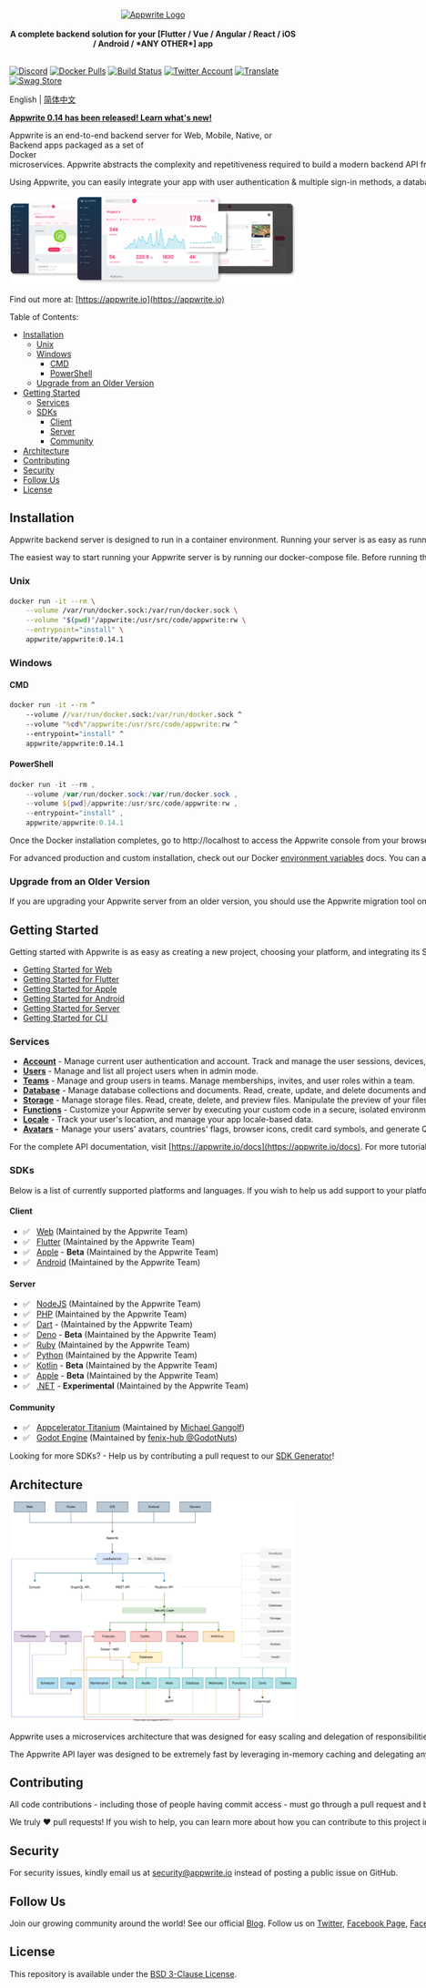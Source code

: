 <br />
<p align="center">
    <a href="https://appwrite.io" target="_blank"><img width="260" height="39" src="https://appwrite.io/images/appwrite.svg" alt="Appwrite Logo"></a>
    <br />
    <br />
    <b>A complete backend solution for your [Flutter / Vue / Angular / React / iOS / Android / *ANY OTHER*] app</b>
    <br />
    <br />
</p>

<!-- [![Hacktoberfest](https://img.shields.io/static/v1?label=hacktoberfest&message=friendly&color=90a88b&style=flat-square)](https://hacktoberfest.appwrite.io) -->
<!-- [![Build Status](https://img.shields.io/travis/com/appwrite/appwrite?style=flat-square)](https://travis-ci.com/appwrite/appwrite) -->
[![Discord](https://img.shields.io/discord/564160730845151244?label=discord&style=flat-square)](https://appwrite.io/discord?r=Github)
[![Docker Pulls](https://img.shields.io/docker/pulls/appwrite/appwrite?color=f02e65&style=flat-square)](https://hub.docker.com/r/appwrite/appwrite)
[![Build Status](https://img.shields.io/github/workflow/status/appwrite/appwrite/Tests?label=tests&style=flat-square)](https://github.com/appwrite/appwrite/actions)
[![Twitter Account](https://img.shields.io/twitter/follow/appwrite?color=00acee&label=twitter&style=flat-square)](https://twitter.com/appwrite)
[![Translate](https://img.shields.io/badge/translate-f02e65?style=flat-square)](docs/tutorials/add-translations.md)
[![Swag Store](https://img.shields.io/badge/swag%20store-f02e65?style=flat-square)](https://store.appwrite.io)

English | [简体中文](README-CN.md)

[**Appwrite 0.14 has been released! Learn what's new!**](https://dev.to/appwrite/announcing-appwrite-014-with-11-cloud-function-runtimes-36f5)

Appwrite is an end-to-end backend server for Web, Mobile, Native, or Backend apps packaged as a set of Docker<nobr> microservices. Appwrite abstracts the complexity and repetitiveness required to build a modern backend API from scratch and allows you to build secure apps faster.

Using Appwrite, you can easily integrate your app with user authentication & multiple sign-in methods, a database for storing and querying users and team data, storage and file management, image manipulation, Cloud Functions, and [more services](https://appwrite.io/docs).

![Appwrite](public/images/github.png)

Find out more at: [https://appwrite.io](https://appwrite.io)

Table of Contents:

- [Installation](#installation)
  - [Unix](#unix)
  - [Windows](#windows)
    - [CMD](#cmd)
    - [PowerShell](#powershell)
  - [Upgrade from an Older Version](#upgrade-from-an-older-version)
- [Getting Started](#getting-started)
  - [Services](#services)
  - [SDKs](#sdks)
    - [Client](#client)
    - [Server](#server)
    - [Community](#community)
- [Architecture](#architecture)
- [Contributing](#contributing)
- [Security](#security)
- [Follow Us](#follow-us)
- [License](#license)

## Installation

Appwrite backend server is designed to run in a container environment. Running your server is as easy as running one command from your terminal. You can either run Appwrite on your localhost using docker-compose or on any other container orchestration tool like Kubernetes, Docker Swarm, or Rancher.

The easiest way to start running your Appwrite server is by running our docker-compose file. Before running the installation command, make sure you have [Docker](https://www.docker.com/products/docker-desktop) installed on your machine:

### Unix

```bash
docker run -it --rm \
    --volume /var/run/docker.sock:/var/run/docker.sock \
    --volume "$(pwd)"/appwrite:/usr/src/code/appwrite:rw \
    --entrypoint="install" \
    appwrite/appwrite:0.14.1
```

### Windows

#### CMD

```cmd
docker run -it --rm ^
    --volume //var/run/docker.sock:/var/run/docker.sock ^
    --volume "%cd%"/appwrite:/usr/src/code/appwrite:rw ^
    --entrypoint="install" ^
    appwrite/appwrite:0.14.1
```

#### PowerShell

```powershell
docker run -it --rm ,
    --volume /var/run/docker.sock:/var/run/docker.sock ,
    --volume ${pwd}/appwrite:/usr/src/code/appwrite:rw ,
    --entrypoint="install" ,
    appwrite/appwrite:0.14.1
```

Once the Docker installation completes, go to http://localhost to access the Appwrite console from your browser. Please note that on non-Linux native hosts, the server might take a few minutes to start after installation completes.


For advanced production and custom installation, check out our Docker [environment variables](https://appwrite.io/docs/environment-variables) docs. You can also use our public [docker-compose.yml](https://gist.github.com/eldadfux/977869ff6bdd7312adfd4e629ee15cc5#file-docker-compose-yml) file to manually set up an environment.

### Upgrade from an Older Version

If you are upgrading your Appwrite server from an older version, you should use the Appwrite migration tool once your setup is completed. For more information regarding this, check out the [Installation Docs](https://appwrite.io/docs/installation).

## Getting Started

Getting started with Appwrite is as easy as creating a new project, choosing your platform, and integrating its SDK into your code. You can easily get started with your platform of choice by reading one of our Getting Started tutorials.

* [Getting Started for Web](https://appwrite.io/docs/getting-started-for-web)
* [Getting Started for Flutter](https://appwrite.io/docs/getting-started-for-flutter)
* [Getting Started for Apple](https://appwrite.io/docs/getting-started-for-apple)
* [Getting Started for Android](https://appwrite.io/docs/getting-started-for-android)
* [Getting Started for Server](https://appwrite.io/docs/getting-started-for-server)
* [Getting Started for CLI](https://appwrite.io/docs/command-line)

### Services

* [**Account**](https://appwrite.io/docs/client/account) - Manage current user authentication and account. Track and manage the user sessions, devices, sign-in methods, and security logs.
* [**Users**](https://appwrite.io/docs/server/users) - Manage and list all project users when in admin mode.
* [**Teams**](https://appwrite.io/docs/client/teams) - Manage and group users in teams. Manage memberships, invites, and user roles within a team.
* [**Database**](https://appwrite.io/docs/client/database) - Manage database collections and documents. Read, create, update, and delete documents and filter lists of document collections using advanced filters.
* [**Storage**](https://appwrite.io/docs/client/storage) - Manage storage files. Read, create, delete, and preview files. Manipulate the preview of your files to fit your app perfectly. All files are scanned by ClamAV and stored in a secure and encrypted way.
* [**Functions**](https://appwrite.io/docs/server/functions) - Customize your Appwrite server by executing your custom code in a secure, isolated environment. You can trigger your code on any Appwrite system event, manually or using a CRON schedule.
* [**Locale**](https://appwrite.io/docs/client/locale) - Track your user's location, and manage your app locale-based data.
* [**Avatars**](https://appwrite.io/docs/client/avatars) - Manage your users' avatars, countries' flags, browser icons, credit card symbols, and generate QR codes.

For the complete API documentation, visit [https://appwrite.io/docs](https://appwrite.io/docs). For more tutorials, news and announcements check out our [blog](https://medium.com/appwrite-io) and [Discord Server](https://discord.gg/GSeTUeA).

### SDKs

Below is a list of currently supported platforms and languages. If you wish to help us add support to your platform of choice, you can go over to our [SDK Generator](https://github.com/appwrite/sdk-generator) project and view our [contribution guide](https://github.com/appwrite/sdk-generator/blob/master/CONTRIBUTING.md).

#### Client
* ✅  &nbsp; [Web](https://github.com/appwrite/sdk-for-web) (Maintained by the Appwrite Team)
* ✅  &nbsp; [Flutter](https://github.com/appwrite/sdk-for-flutter) (Maintained by the Appwrite Team)
* ✅  &nbsp; [Apple](https://github.com/appwrite/sdk-for-apple) - **Beta** (Maintained by the Appwrite Team)
* ✅  &nbsp; [Android](https://github.com/appwrite/sdk-for-android) (Maintained by the Appwrite Team)

#### Server
* ✅  &nbsp; [NodeJS](https://github.com/appwrite/sdk-for-node) (Maintained by the Appwrite Team)
* ✅  &nbsp; [PHP](https://github.com/appwrite/sdk-for-php) (Maintained by the Appwrite Team)
* ✅  &nbsp; [Dart](https://github.com/appwrite/sdk-for-dart) - (Maintained by the Appwrite Team)
* ✅  &nbsp; [Deno](https://github.com/appwrite/sdk-for-deno) - **Beta** (Maintained by the Appwrite Team)
* ✅  &nbsp; [Ruby](https://github.com/appwrite/sdk-for-ruby) (Maintained by the Appwrite Team)
* ✅  &nbsp; [Python](https://github.com/appwrite/sdk-for-python) (Maintained by the Appwrite Team)
* ✅  &nbsp; [Kotlin](https://github.com/appwrite/sdk-for-kotlin) - **Beta** (Maintained by the Appwrite Team)
* ✅  &nbsp; [Apple](https://github.com/appwrite/sdk-for-apple) - **Beta** (Maintained by the Appwrite Team)
* ✅  &nbsp; [.NET](https://github.com/appwrite/sdk-for-dotnet) - **Experimental** (Maintained by the Appwrite Team)

#### Community
* ✅  &nbsp; [Appcelerator Titanium](https://github.com/m1ga/ti.appwrite) (Maintained by [Michael Gangolf](https://github.com/m1ga/))
* ✅  &nbsp; [Godot Engine](https://github.com/GodotNuts/appwrite-sdk) (Maintained by [fenix-hub @GodotNuts](https://github.com/fenix-hub))

Looking for more SDKs? - Help us by contributing a pull request to our [SDK Generator](https://github.com/appwrite/sdk-generator)!


## Architecture

![Appwrite Architecture](docs/specs/overview.drawio.svg)

Appwrite uses a microservices architecture that was designed for easy scaling and delegation of responsibilities. In addition, Appwrite supports multiple APIs (REST, WebSocket, and GraphQL-soon) to allow you to interact with your resources leveraging your existing knowledge and protocols of choice.

The Appwrite API layer was designed to be extremely fast by leveraging in-memory caching and delegating any heavy-lifting tasks to the Appwrite background workers. The background workers also allow you to precisely control your compute capacity and costs using a message queue to handle the load. You can learn more about our architecture in the [contribution guide](CONTRIBUTING.md#architecture-1).

## Contributing

All code contributions - including those of people having commit access - must go through a pull request and be approved by a core developer before being merged. This is to ensure a proper review of all the code.

We truly ❤️ pull requests! If you wish to help, you can learn more about how you can contribute to this project in the [contribution guide](CONTRIBUTING.md).

## Security

For security issues, kindly email us at [security@appwrite.io](mailto:security@appwrite.io) instead of posting a public issue on GitHub.

## Follow Us

Join our growing community around the world! See our official [Blog](https://medium.com/appwrite-io). Follow us on [Twitter](https://twitter.com/appwrite), [Facebook Page](https://www.facebook.com/appwrite.io), [Facebook Group](https://www.facebook.com/groups/appwrite.developers/) , [Dev Community](https://dev.to/appwrite) or join our live [Discord server](https://discord.gg/GSeTUeA) for more help, ideas, and discussions.

## License

This repository is available under the [BSD 3-Clause License](./LICENSE).
